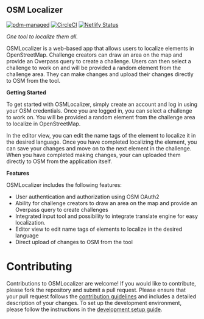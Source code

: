 ## OSM Localizer
[![pdm-managed](https://img.shields.io/badge/pdm-managed-blueviolet)](https://pdm.fming.dev)
[![CircleCI](https://dl.circleci.com/status-badge/img/gh/osgeonepal/OSMLocalizer/tree/master.svg?style=svg)](https://dl.circleci.com/status-badge/redirect/gh/osgeonepal/OSMLocalizer/tree/master)
[![Netlify Status](https://api.netlify.com/api/v1/badges/c35f420b-b996-4e61-a59a-1875ebbf2f21/deploy-status)](https://app.netlify.com/sites/osmlocalizer/deploys)

*One tool to localize them all.*

OSMLocalizer is a web-based app that allows users to localize elements in OpenStreetMap. Challenge creators can draw an area on the map and provide an Overpass query to create a challenge. Users can then select a challenge to work on and will be provided a random element from the challenge area. They can make changes and upload their changes directly to OSM from the tool.

**Getting Started**

To get started with OSMLocalizer, simply create an account and log in using your OSM credentials. Once you are logged in, you can select a challenge to work on. You will be provided a random element from the challenge area to localize in OpenStreetMap.

In the editor view, you can edit the name tags of the element to localize it in the desired language. Once you have completed localizing the element, you can save your changes and move on to the next element in the challenge. When you have completed making changes, your can uploaded them directly to OSM from the application itself.


**Features**

OSMLocalizer includes the following features:

- User authentication and authorization using OSM OAuth2
- Ability for challenge creators to draw an area on the map and provide an Overpass query to create challenges
- Integrated input tool and possibility to integrate translate engine for easy localization.
- Editor view to edit name tags of elements to localize in the desired language
- Direct upload of changes to OSM from the tool
# Contributing
Contributions to OSMLocalizer are welcome! If you would like to contribute, please fork the repository and submit a pull request. Please ensure that your pull request follows the [contribution guidelines](./docs/contributing.md) and includes a detailed description of your changes. To set up the development environment, please follow the instructions in the [development setup guide](./docs/development-setup.md).
